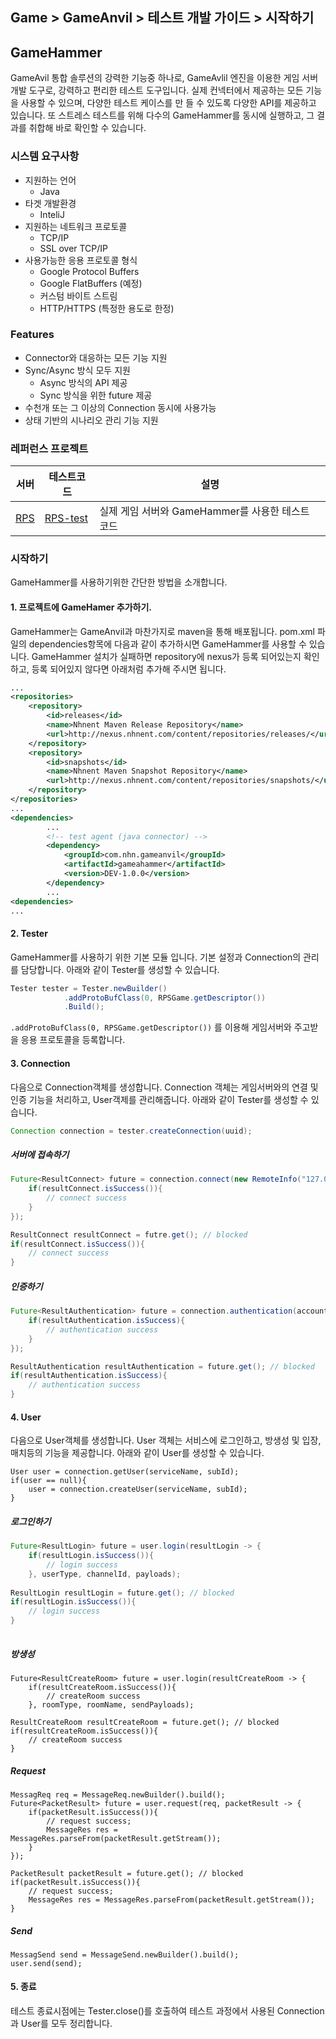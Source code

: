 ## Game > GameAnvil > 테스트 개발 가이드 > 시작하기

## GameHammer

GameAvil 통합 솔루션의 강력한 기능중 하나로,  GameAvlil 엔진을 이용한 게임 서버 개발 도구로, 강력하고 편리한 테스트 도구입니다. 실제 컨넥터에서 제공하는 모든 기능을 사용할 수 있으며, 다양한 테스트 케이스를 만 들 수 있도록 다양한 API를 제공하고 있습니다. 또 스트레스 테스트를 위해 다수의 GameHammer를 동시에 실행하고, 그 결과를 취합해 바로 확인할 수 있습니다.



### 시스템 요구사항

* 지원하는 언어
  * Java
* 타겟 개발환경
  * InteliJ
* 지원하는 네트워크 프로토콜
  * TCP/IP
  * SSL over TCP/IP
* 사용가능한 응용 프로토콜 형식
  * Google Protocol Buffers
  * Google FlatBuffers (예정)
  * 커스텀 바이트 스트림
  * HTTP/HTTPS (특정한 용도로 한정)



### Features

* Connector와 대응하는 모든 기능 지원
* Sync/Async 방식 모두 지원
  * Async 방식의 API 제공
  * Sync 방식을 위한 future 제공
* 수천개 또는 그 이상의 Connection 동시에 사용가능
* 상태 기반의 시나리오 관리 기능 지원



### 레퍼런스 프로젝트

| 서버                                                         | 테스트코드                                                   | 설명                                             |
| ------------------------------------------------------------ | ------------------------------------------------------------ | ------------------------------------------------ |
| [RPS](https://github.nhnent.com/game-server-engine/GameAnvil-rps) | [RPS-test](https://github.nhnent.com/game-server-engine/GameHammer-rps-test) | 실제 게임 서버와 GameHammer를 사용한 테스트 코드 |



### 시작하기

GameHammer를 사용하기위한 간단한 방법을 소개합니다.



#### 1. 프로젝트에 GameHamer 추가하기.

GameHammer는 GameAnvil과 마찬가지로 maven을 통해 배포됩니다. pom.xml 파일의 dependencies항목에 다음과 같이 추가하시면 GameHammer를 사용할 수 있습니다. GameHammer 설치가 실패하면 repository에 nexus가 등록 되어있는지 확인하고, 등록 되어있지 않다면 아래처럼 추가해 주시면 됩니다.

```pom.xml
...
<repositories>
	<repository>
		<id>releases</id>
		<name>Nhnent Maven Release Repository</name>
		<url>http://nexus.nhnent.com/content/repositories/releases/</url>
	</repository>
	<repository>
		<id>snapshots</id>
		<name>Nhnent Maven Snapshot Repository</name>
		<url>http://nexus.nhnent.com/content/repositories/snapshots/</url>
	</repository>
</repositories>
...    
<dependencies>
		...
        <!-- test agent (java connector) -->
        <dependency>
            <groupId>com.nhn.gameanvil</groupId>
            <artifactId>gameahammer</artifactId>
            <version>DEV-1.0.0</version>
        </dependency>
        ...
<dependencies>
...        
```



#### 2. Tester

GameHammer를 사용하기 위한 기본 모듈 입니다. 기본 설정과 Connection의 관리를 담당합니다. 아래와 같이 Tester를 생성할 수 있습니다.

```java
Tester tester = Tester.newBuilder()
            .addProtoBufClass(0, RPSGame.getDescriptor())
            .Build();
```

`.addProtoBufClass(0, RPSGame.getDescriptor())` 를 이용해 게임서버와 주고받을 응용 프로토콜을 등록합니다.



#### 3. Connection

다음으로 Connection객체를 생성합니다. Connection 객체는 게임서버와의 연결 및 인증 기능을 처리하고, User객제를 관리해줍니다. 아래와 같이 Tester를 생성할 수 있습니다. 

```java
Connection connection = tester.createConnection(uuid);
```



##### 서버에 접속하기

```java
Future<ResultConnect> future = connection.connect(new RemoteInfo("127.0.0.1", 11200), (resultConnect)->{
    if(resultConnect.isSuccess()){
		// connect success
    }
});

ResultConnect resultConnect = futre.get(); // blocked
if(resultConnect.isSuccess()){
	// connect success
}
```



##### 인증하기

```java
Future<ResultAuthentication> future = connection.authentication(accountId, password, deviceId, payloads, (resultAuthentication)->{
	if(resultAuthentication.isSuccess){
		// authentication success
	}
});

ResultAuthentication resultAuthentication = future.get(); // blocked
if(resultAuthentication.isSuccess){
	// authentication success
}

```



#### 4. User

다음으로 User객체를 생성합니다. User 객체는 서비스에 로그인하고, 방생성 및 입장, 매치등의 기능을 제공합니다. 아래와 같이 User를 생성할 수 있습니다. 

```
User user = connection.getUser(serviceName, subId);
if(user == null){
	user = connection.createUser(serviceName, subId);
}
```



##### 로그인하기

```java
Future<ResultLogin> future = user.login(resultLogin -> {
	if(resultLogin.isSuccess()){
		// login success
	}, userType, channelId, payloads);
	
ResultLogin resultLogin = future.get(); // blocked
if(resultLogin.isSuccess()){
	// login success
}
	
```



##### 방생성

```
Future<ResultCreateRoom> future = user.login(resultCreateRoom -> {
	if(resultCreateRoom.isSuccess()){
		// createRoom success
	}, roomType, roomName, sendPayloads);
	
ResultCreateRoom resultCreateRoom = future.get(); // blocked
if(resultCreateRoom.isSuccess()){
	// createRoom success
}
```



##### Request

```
MessagReq req = MessageReq.newBuilder().build();
Future<PacketResult> future = user.request(req, packetResult -> {
	if(packetResult.isSuccess()){
		// request success;
		MessageRes res = MessageRes.parseFrom(packetResult.getStream());
	}
});
	
PacketResult packetResult = future.get(); // blocked
if(packetResult.isSuccess()){
	// request success;
    MessageRes res = MessageRes.parseFrom(packetResult.getStream());
}
```

##### Send

```
MessagSend send = MessageSend.newBuilder().build();
user.send(send);
```



#### 5. 종료

테스트 종료시점에는 Tester.close()를 호출하여 테스트 과정에서 사용된 Connection과 User를 모두 정리합니다. 